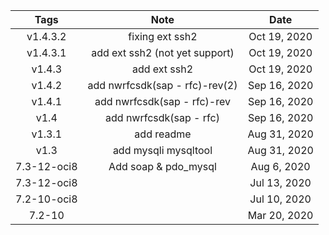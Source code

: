 | Tags     | Note     |Date
| :----------: | :----------: | :----------: |
| v1.4.3.2 | fixing ext ssh2  |Oct 19, 2020|
| v1.4.3.1 | add ext ssh2 (not yet support)  |Oct 19, 2020|
| v1.4.3 | add ext ssh2  |Oct 19, 2020|
| v1.4.2 | add nwrfcsdk(sap - rfc)-rev(2)  |Sep 16, 2020|
| v1.4.1 | add nwrfcsdk(sap - rfc)-rev  |Sep 16, 2020|
| v1.4 | add nwrfcsdk(sap - rfc)  |Sep 16, 2020|
| v1.3.1 | add readme  |Aug 31, 2020|
| v1.3 | add mysqli mysqltool  |Aug 31, 2020|
| 7.3-12-oci8   |Add soap & pdo_mysql|Aug 6, 2020|
| 7.3-12-oci8   ||Jul 13, 2020|
| 7.2-10-oci8   ||Jul 10, 2020|
| 7.2-10   ||Mar 20, 2020|
